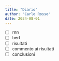 ```yaml
---
title: "Diario"
author: "Carlo Rosso"
date: 2024-08-01
---
```


-[ ] rnn
-[ ] bert
-[ ] risultati
-[ ] commento ai risultati
-[ ] conclusioni
